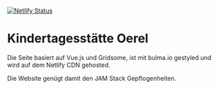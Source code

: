 [![Netlify Status](https://api.netlify.com/api/v1/badges/e97bbe76-9cda-4e86-a7ae-2e1ba9c431d1/deploy-status)](https://app.netlify.com/sites/kita-oerel/deploys)

# Kindertagesstätte Oerel

Die Seite basiert auf Vue.js und Gridsome, ist mit bulma.io gestyled und wird auf dem Netlify CDN gehosted.

Die Website genügt damit den JAM Stack Gepflogenheiten.